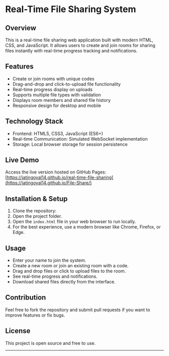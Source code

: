 # Real-Time File Sharing System

## Overview
This is a real-time file sharing web application built with modern HTML, CSS, and JavaScript. It allows users to create and join rooms for sharing files instantly with real-time progress tracking and notifications.

## Features
- Create or join rooms with unique codes
- Drag-and-drop and click-to-upload file functionality
- Real-time progress display on uploads
- Supports multiple file types with validation
- Displays room members and shared file history
- Responsive design for desktop and mobile

## Technology Stack
- Frontend: HTML5, CSS3, JavaScript (ES6+)
- Real-time Communication: Simulated WebSocket implementation
- Storage: Local browser storage for session persistence

## Live Demo
Access the live version hosted on GitHub Pages:  
[https://jatingoyal14.github.io/real-time-file-sharing](https://jatingoyal14.github.io/File-Share/)

## Installation & Setup

1. Clone the repository:
2. Open the project folder.
3. Open the `index.html` file in your web browser to run locally.
4. For the best experience, use a modern browser like Chrome, Firefox, or Edge.

## Usage

- Enter your name to join the system.
- Create a new room or join an existing room with a code.
- Drag and drop files or click to upload files to the room.
- See real-time progress and notifications.
- Download shared files directly from the interface.

## Contribution

Feel free to fork the repository and submit pull requests if you want to improve features or fix bugs.

## License

This project is open source and free to use.

---

